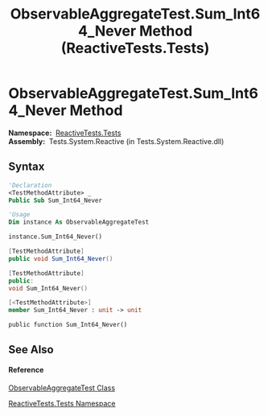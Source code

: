 ﻿---
title: ObservableAggregateTest.Sum_Int64_Never Method  (ReactiveTests.Tests)
TOCTitle: Sum_Int64_Never Method
ms:assetid: M:ReactiveTests.Tests.ObservableAggregateTest.Sum_Int64_Never
ms:mtpsurl: https://msdn.microsoft.com/en-us/library/reactivetests.tests.observableaggregatetest.sum_int64_never(v=VS.103)
ms:contentKeyID: 36619005
ms.date: 06/28/2011
mtps_version: v=VS.103
f1_keywords:
- ReactiveTests.Tests.ObservableAggregateTest.Sum_Int64_Never
dev_langs:
- CSharp
- JScript
- VB
- FSharp
- c++
---

# ObservableAggregateTest.Sum\_Int64\_Never Method

**Namespace:**  [ReactiveTests.Tests](hh289046\(v=vs.103\).md)  
**Assembly:**  Tests.System.Reactive (in Tests.System.Reactive.dll)

## Syntax

``` vb
'Declaration
<TestMethodAttribute> _
Public Sub Sum_Int64_Never
```

``` vb
'Usage
Dim instance As ObservableAggregateTest

instance.Sum_Int64_Never()
```

``` csharp
[TestMethodAttribute]
public void Sum_Int64_Never()
```

``` c++
[TestMethodAttribute]
public:
void Sum_Int64_Never()
```

``` fsharp
[<TestMethodAttribute>]
member Sum_Int64_Never : unit -> unit 
```

``` jscript
public function Sum_Int64_Never()
```

## See Also

#### Reference

[ObservableAggregateTest Class](hh314823\(v=vs.103\).md)

[ReactiveTests.Tests Namespace](hh289046\(v=vs.103\).md)

